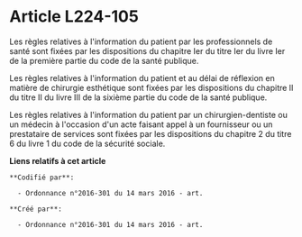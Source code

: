 # Article L224-105

Les règles relatives à l'information du patient par les professionnels de santé sont fixées par les dispositions du chapitre
Ier du titre Ier du livre Ier de la première partie du code de la santé publique.

Les règles relatives à l'information du patient et au délai de réflexion en matière de chirurgie esthétique sont fixées par
les dispositions du chapitre II du titre II du livre III de la sixième partie du code de la santé publique.

Les règles relatives à l'information du patient par un chirurgien-dentiste ou un médecin à l'occasion d'un acte faisant appel
à un fournisseur ou un prestataire de services sont fixées par les dispositions du chapitre 2 du titre 6 du livre 1 du code
de la sécurité sociale.

**Liens relatifs à cet article**

	**Codifié par**:

	  - Ordonnance n°2016-301 du 14 mars 2016 - art.

	**Créé par**:

	  - Ordonnance n°2016-301 du 14 mars 2016 - art.
